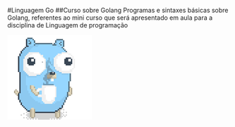 #Linguagem Go
##Curso sobre Golang
Programas e sintaxes básicas sobre Golang, referentes ao mini curso que será apresentado em aula para a disciplina de Linguagem de programação 

![Vai um café?](https://github.com/ArthurwJesus/Go-curso/blob/main/gocafe.png)
